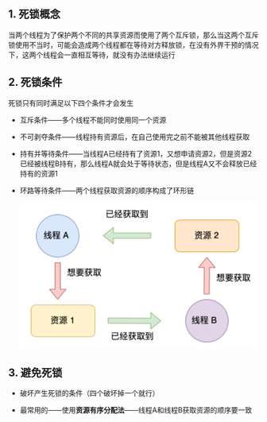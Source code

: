 ## 1. 死锁概念

当两个线程为了保护两个不同的共享资源而使用了两个互斥锁，那么当这两个互斥锁使用不当时，可能会造成两个线程都在等待对方释放锁，在没有外界干预的情况下，这两个线程会一直相互等待，就没有办法继续运行



## 2. 死锁条件

死锁只有同时满足以下四个条件才会发生

* 互斥条件——多个线程不能同时使用同一个资源

* 不可剥夺条件——线程持有资源后，在自己使用完之前不能被其他线程获取

* 持有并等待条件——当线程A已经持有了资源1，又想申请资源2，但是资源2已经被线程B持有，那么线程A就会处于等待状态，但是线程A又不会释放已经持有的资源1

* 环路等待条件——两个线程获取资源的顺序构成了环形链

  ![30](p/30.png)



## 3. 避免死锁

* 破坏产生死锁的条件（四个破坏掉一个就行）

* 最常用的——使用**资源有序分配法**——线程A和线程B获取资源的顺序要一致